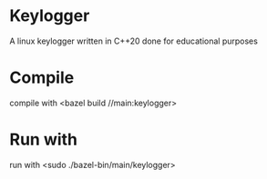 # Keylogger
A linux keylogger written in C++20 done for educational purposes
# Compile
compile with <bazel build //main:keylogger>
# Run with
run with <sudo ./bazel-bin/main/keylogger>